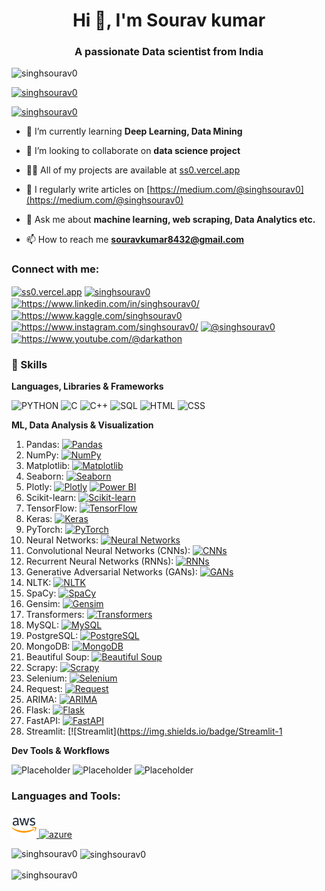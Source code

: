 
<h1 align="center">Hi 👋, I'm Sourav kumar</h1>
<h3 align="center">A passionate Data scientist from India</h3>

<p align="left"> <img src="https://komarev.com/ghpvc/?username=singhsourav0&label=Profile%20views&color=0e75b6&style=flat" alt="singhsourav0" /> </p>

<p align="left"> <a href="https://github.com/ryo-ma/github-profile-trophy"><img src="https://github-profile-trophy.vercel.app/?username=singhsourav0" alt="singhsourav0" /></a> </p>

<p align="left"> <a href="https://twitter.com/singhsourav0" target="blank"><img src="https://img.shields.io/twitter/follow/singhsourav0?logo=twitter&style=for-the-badge" alt="singhsourav0" /></a> </p>

- 🌱 I’m currently learning **Deep Learning, Data Mining**

- 👯 I’m looking to collaborate on **data science project**

- 👨‍💻 All of my projects are available at [ss0.vercel.app](ss0.vercel.app)

- 📝 I regularly write articles on [https://medium.com/@singhsourav0](https://medium.com/@singhsourav0)

- 💬 Ask me about **machine learning, web scraping, Data Analytics etc.**

- 📫 How to reach me **souravkumar8432@gmail.com**

<h3 align="left">Connect with me:</h3>
<p align="left">
<a href="https://dev.to/ss0.vercel.app" target="blank"><img align="center" src="https://raw.githubusercontent.com/rahuldkjain/github-profile-readme-generator/master/src/images/icons/Social/devto.svg" alt="ss0.vercel.app" height="30" width="40" /></a>
<a href="https://twitter.com/singhsourav0" target="blank"><img align="center" src="https://raw.githubusercontent.com/rahuldkjain/github-profile-readme-generator/master/src/images/icons/Social/twitter.svg" alt="singhsourav0" height="30" width="40" /></a>
<a href="https://linkedin.com/in/https://www.linkedin.com/in/singhsourav0/" target="blank"><img align="center" src="https://raw.githubusercontent.com/rahuldkjain/github-profile-readme-generator/master/src/images/icons/Social/linked-in-alt.svg" alt="https://www.linkedin.com/in/singhsourav0/" height="30" width="40" /></a>
<a href="https://kaggle.com/https://www.kaggle.com/singhsourav0" target="blank"><img align="center" src="https://raw.githubusercontent.com/rahuldkjain/github-profile-readme-generator/master/src/images/icons/Social/kaggle.svg" alt="https://www.kaggle.com/singhsourav0" height="30" width="40" /></a>
<a href="https://instagram.com/https://www.instagram.com/singhsourav0/" target="_blank"><img align="center" src="https://raw.githubusercontent.com/rahuldkjain/github-profile-readme-generator/master/src/images/icons/Social/instagram.svg" alt="https://www.instagram.com/singhsourav0/" height="30" width="40" /></a>
<a href="https://medium.com/@singhsourav0" target="blank"><img align="center" src="https://raw.githubusercontent.com/rahuldkjain/github-profile-readme-generator/master/src/images/icons/Social/medium.svg" alt="@singhsourav0" height="30" width="40" /></a>
<a href="https://www.youtube.com/c/https://www.youtube.com/@darkathon" target="blank"><img align="center" src="https://raw.githubusercontent.com/rahuldkjain/github-profile-readme-generator/master/src/images/icons/Social/youtube.svg" alt="https://www.youtube.com/@darkathon" height="30" width="40" /></a>
</p>

### 🚀 Skills

**Languages, Libraries & Frameworks**

  ![PYTHON](https://img.shields.io/badge/PYTHON-1ABC9C?style=for-the-badge&logo=python&logoColor=F1C40F) 
  ![C](https://img.shields.io/badge/C-6C3483?style=for-the-badge&logo=c&logoColor=white)
  ![C++](https://img.shields.io/badge/C++-5DADE2?style=for-the-badge&logo=c%2B%2B&logoColor=white)
  ![SQL](https://img.shields.io/badge/SQL-1ABC9C?style=for-the-badge&logo=sql&logoColor=white)
  ![HTML](https://img.shields.io/badge/HTML-E67E22?style=for-the-badge&logo=html5&logoColor=white)
  ![CSS](https://img.shields.io/badge/CSS-6C3483?style=for-the-badge&logo=css3&logoColor=white)

  
**ML, Data Analysis & Visualization**

1. Pandas: [![Pandas](https://img.shields.io/badge/Pandas-1ABC9C?style=for-the-badge&logo=pandas&logoColor=white)](https://pandas.pydata.org/)
2. NumPy: [![NumPy](https://img.shields.io/badge/NumPy-1ABC9C?style=for-the-badge&logo=numpy&logoColor=white)](https://numpy.org/)
3. Matplotlib: [![Matplotlib](https://img.shields.io/badge/Matplotlib-1ABC9C?style=for-the-badge&logo=matplotlib&logoColor=white)](https://matplotlib.org/)
4. Seaborn: [![Seaborn](https://img.shields.io/badge/Seaborn-1ABC9C?style=for-the-badge&logo=seaborn&logoColor=white)](https://seaborn.pydata.org/)
5. Plotly: [![Plotly](https://img.shields.io/badge/Plotly-1ABC9C?style=for-the-badge&logo=plotly&logoColor=white)](https://plotly.com/)
[![Power BI](https://img.shields.io/badge/Power_BI-1ABC9C?style=for-the-badge&logo=powerbi&logoColor=white)](https://powerbi.microsoft.com/)
7. Scikit-learn: [![Scikit-learn](https://img.shields.io/badge/Scikit--learn-1ABC9C?style=for-the-badge&logo=scikit-learn&logoColor=white)](https://scikit-learn.org/)
8. TensorFlow: [![TensorFlow](https://img.shields.io/badge/TensorFlow-1ABC9C?style=for-the-badge&logo=tensorflow&logoColor=white)](https://www.tensorflow.org/)
9. Keras: [![Keras](https://img.shields.io/badge/Keras-1ABC9C?style=for-the-badge&logo=keras&logoColor=white)](https://keras.io/)
10. PyTorch: [![PyTorch](https://img.shields.io/badge/PyTorch-1ABC9C?style=for-the-badge&logo=pytorch&logoColor=white)](https://pytorch.org/)
11. Neural Networks: [![Neural Networks](https://img.shields.io/badge/Neural_Networks-1ABC9C?style=for-the-badge&logo=neural-networks&logoColor=white)](https://en.wikipedia.org/wiki/Artificial_neural_network)
12. Convolutional Neural Networks (CNNs): [![CNNs](https://img.shields.io/badge/CNNs-1ABC9C?style=for-the-badge&logo=cnn&logoColor=white)](https://en.wikipedia.org/wiki/Convolutional_neural_network)
13. Recurrent Neural Networks (RNNs): [![RNNs](https://img.shields.io/badge/RNNs-1ABC9C?style=for-the-badge&logo=rnn&logoColor=white)](https://en.wikipedia.org/wiki/Recurrent_neural_network)
14. Generative Adversarial Networks (GANs): [![GANs](https://img.shields.io/badge/GANs-1ABC9C?style=for-the-badge&logo=gan&logoColor=white)](https://en.wikipedia.org/wiki/Generative_adversarial_network)
15. NLTK: [![NLTK](https://img.shields.io/badge/NLTK-1ABC9C?style=for-the-badge&logo=nltk&logoColor=white)](https://www.nltk.org/)
16. SpaCy: [![SpaCy](https://img.shields.io/badge/SpaCy-1ABC9C?style=for-the-badge&logo=spacy&logoColor=white)](https://spacy.io/)
17. Gensim: [![Gensim](https://img.shields.io/badge/Gensim-1ABC9C?style=for-the-badge&logo=gensim&logoColor=white)](https://radimrehurek.com/gensim/)
18. Transformers: [![Transformers](https://img.shields.io/badge/Transformers-1ABC9C?style=for-the-badge&logo=transformers&logoColor=white)](https://huggingface.co/transformers/)
19. MySQL: [![MySQL](https://img.shields.io/badge/MySQL-1ABC9C?style=for-the-badge&logo=mysql&logoColor=white)](https://www.mysql.com/)
20. PostgreSQL: [![PostgreSQL](https://img.shields.io/badge/PostgreSQL-1ABC9C?style=for-the-badge&logo=postgresql&logoColor=white)](https://www.postgresql.org/)
21. MongoDB: [![MongoDB](https://img.shields.io/badge/MongoDB-1ABC9C?style=for-the-badge&logo=mongodb&logoColor=white)](https://www.mongodb.com/)
22. Beautiful Soup: [![Beautiful Soup](https://img.shields.io/badge/Beautiful_Soup-1ABC9C?style=for-the-badge&logo=beautifulsoup&logoColor=white)](https://www.crummy.com/software/BeautifulSoup/bs4/doc/)
23. Scrapy: [![Scrapy](https://img.shields.io/badge/Scrapy-1ABC9C?style=for-the-badge&logo=scrapy&logoColor=white)](https://scrapy.org/)
24. Selenium: [![Selenium](https://img.shields.io/badge/Selenium-1ABC9C?style=for-the-badge&logo=selenium&logoColor=white)](https://www.selenium.dev/)
25. Request: [![Request](https://img.shields.io/badge/Request-1ABC9C?style=for-the-badge&logo=requests&logoColor=white)](https://requests.readthedocs.io/)
26. ARIMA: [![ARIMA](https://img.shields.io/badge/ARIMA-1ABC9C?style=for-the-badge&logo=arima&logoColor=white)](https://en.wikipedia.org/wiki/Autoregressive_integrated_moving_average)
27. Flask: [![Flask](https://img.shields.io/badge/Flask-1ABC9C?style=for-the-badge&logo=flask&logoColor=white)](https://flask.palletsprojects.com/)
28. FastAPI: [![FastAPI](https://img.shields.io/badge/FastAPI-1ABC9C?style=for-the-badge&logo=fastapi&logoColor=white)](https://fastapi.tiangolo.com/)
29. Streamlit: [![Streamlit](https://img.shields.io/badge/Streamlit-1

**Dev Tools & Workflows**

![Placeholder](https://img.shields.io/badge/Placeholder-000000?style=for-the-badge&logo=placeholder&logoColor=white) 
![Placeholder](https://img.shields.io/badge/Placeholder-000000?style=for-the-badge&logo=placeholder&logoColor=white) 
![Placeholder](https://img.shields.io/badge/Placeholder-000000?style=for-the-badge&logo=placeholder&logoColor=white) 

<h3 align="left">Languages and Tools:</h3>
<p align="left"> 
<!-- **Replace or add the tools and technologies you use** -->
<a href="https://aws.amazon.com" target="_blank" rel="noreferrer"> <img src="https://raw.githubusercontent.com/devicons/devicon/master/icons/amazonwebservices/amazonwebservices-original-wordmark.svg" alt="aws" width="40" height="40"/> </a> 
<a href="https://azure.microsoft.com/en-in/" target="_blank" rel="noreferrer"> <img src="https://www.vectorlogo.zone/logos/microsoft_azure/microsoft_azure-icon.svg" alt="azure" width="40" height="40"/> </a>
</p>

<p><img align="left" src="https://github-readme-stats.vercel.app/api/top-langs?username=singhsourav0&show_icons=true&locale=en&layout=compact" alt="singhsourav0" /></p>

<p>&nbsp;<img align="center" src="https://github-readme-stats.vercel.app/api?username=singhsourav0&show_icons=true&locale=en" alt="singhsourav0" /></p>

<p><img align="center" src="https://github-readme-streak-stats.herokuapp.com/?user=singhsourav0&" alt="singhsourav0" /></p>
